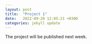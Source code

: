 ```yaml
---
layout: post
title:  "Project 1"
date:   2022-09-20 12:05:21 +0300
categories: jekyll update
---
```


The project will be published next week.

